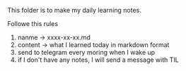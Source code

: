 This folder is to make my daily learning notes. 

Followe this rules

1. nanme -> xxxx-xx-xx.md
2. content -> what I learned today in markdown format
3. send to telegram every moring when I wake up
4. if I don't have any notes, I will send a message with TIL